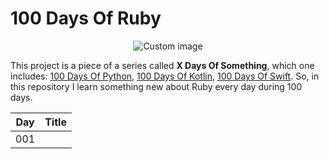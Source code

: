 # 100 Days Of Ruby

<p align="center">
  <img src="https://raw.github.com/marcosvbras/100-days-of-ruby/master/images/ruby.png" alt="Custom image"/>
</p>

This project is a piece of a series called **X Days Of Something**, which one includes: [100 Days Of Python](https://github.com/marcosvbras/100-days-of-python), [100 Days Of Kotlin](https://github.com/marcosvbras/100-days-of-kotlin), [100 Days Of Swift](https://github.com/marcosvbras/100-days-of-swift). So, in this repository I learn something new about Ruby every day during 100 days.


| Day | Title      |
| --- |:----------:|
| 001 | [](/)|
